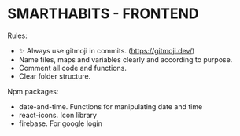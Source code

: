 # SMARTHABITS - FRONTEND

Rules:

-   ✨ Always use gitmoji in commits. (https://gitmoji.dev/)
-   Name files, maps and variables clearly and according to purpose.
-   Comment all code and functions.
-   Clear folder structure.

Npm packages:

-   date-and-time. Functions for manipulating date and time
-   react-icons. Icon library
-   firebase. For google login
